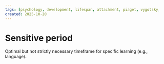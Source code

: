 ```yaml
---
tags: [psychology, development, lifespan, attachment, piaget, vygotsky, adolescence, adulthood, aging, morality]
created: 2025-10-20
---
```

# Sensitive period

Optimal but not strictly necessary timeframe for specific learning (e.g., language).
